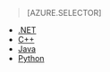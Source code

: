 > [AZURE.SELECTOR]
- [.NET](../articles/storage/storage-dotnet-how-to-use-files.md)
- [C++](../articles/storage/storage-c-plus-plus-how-to-use-files.md)
- [Java](../articles/storage/storage-java-how-to-use-file-storage.md)
- [Python](../articles/storage/storage-python-how-to-use-file-storage.md)


<!--HONumber=Oct16_HO3-->


